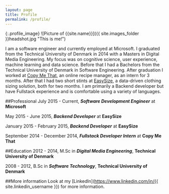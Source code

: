 ```yaml
---
layout: page
title: Profile
permalink: /profile/
---
```

{:.profile_image}
![Picture of {{site.name}}]({{ site.images_folder }}headshot.jpg "This is me!")

I am a software engineer and currently employed at Microsoft. I graduated from the Technical University of Denmark in 2014 with a Masters in Digital Media Engineering. My focus was on cognitive science, user experience, machine learning and data science. Before that I had a Bachelors from the Technical University of Denmark in Software Engineering.
After graduation I worked at [Copy Me That](http://www.copymethat.com/), an online recipe manager, as an intern for 3 months. After that I had two short stints at [EasySize](http://easysize.me), a data-driven clothing sizing solution, both for two months.
I am primarily a Backend developer but have Fullstack experience and is comfortable using a variety of languages.

##Professional
July 2015 - Current,  ***Software Development Engineer*** at **Microsoft**

May 2015 - June 2015,  ***Backend Developer*** at **EasySize**

January 2015 - February 2015,  ***Backend Developer*** at **EasySize**

September 2014 - December 2014,  ***Fullstack Developer Intern*** at **Copy Me That**

##Education
2012 - 2014, M.Sc in ***Digital Media Engineering***, **Technical University of Denmark**

2008 - 2012, B.Sc in ***Software Technology***, **Technical University of Denmark**

##More information
Look at my [LinkedIn](https://www.linkedin.com/in/{{ site.linkedin_username }}) for more information.
